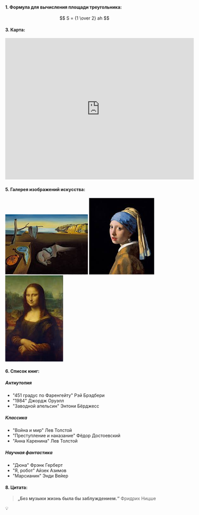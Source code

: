 #### 1. Формула для вычисления площади треугольника:
$$
S = {1 \over 2} ah
$$
#### 3. Карта:

<iframe src="https://www.google.com/maps/embed?pb=!1m18!1m12!1m3!1d3884.893328482063!2d40.43737285965915!3d56.14483496343647!2m3!1f0!2f0!3f0!3m2!1i1024!2i768!4f13.1!3m3!1m2!1s0x414c7bb0bc78378b%3A0xcfea68a4256a4db5!2z0JrQvdGP0LfRjC3QktC70LDQtNC40LzQuNGA0YHQutC-0LUg0LrQu9Cw0LTQsdC40YnQtQ!5e0!3m2!1sru!2sru!4v1725537180792!5m2!1sru!2sru" width="600" height="450" style="border:0;" allowfullscreen="" loading="lazy" referrerpolicy="no-referrer-when-downgrade"></iframe>

#### 5. Галерея изображений искусства:
   
![Текст описания ](/lab1_2.jpeg)
![Текст описания](/lab1_3.jpeg)
![Текст описания](/lab1_5.jpeg)

#### 6. Список книг:

##### Антиутопия

* "451 градус по Фаренгейту" Рэй Брэдбери
* "1984" Джордж Оруэлл
* "Заводной апельсин" Энтони Бёрджесс

##### Классика

* "Война и мир" Лев Толстой
* "Преступление и наказание" Фёдор Достоевский
* "Анна Каренина" Лев Толстой


##### Научная фантастика

* "Дюна" Фрэнк Герберт
* "Я, робот" Айзек Азимов
* "Марсианин" Энди Вейер


#### 8. Цитата:
> **„Без музыки жизнь была бы заблуждением.“**
 Фридрих Ницше

 :bulb:
